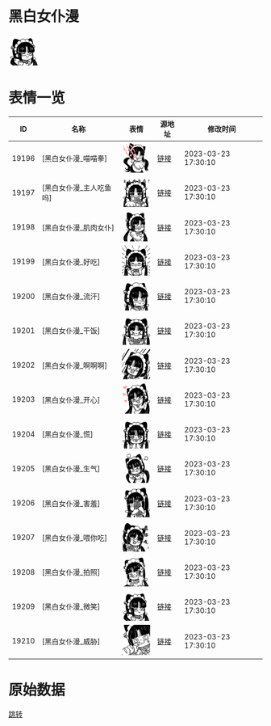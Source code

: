 # 黑白女仆漫

<img src="./cover.png" height="60" alt="cover" />

# 表情一览

|ID|名称|表情|源地址|修改时间|
|----|----|----|----|----|
|19196|[黑白女仆漫_喵喵拳]|<img src="./pic/019196_%5B黑白女仆漫_喵喵拳%5D.png" height="60" alt="喵喵拳"/>|[链接](https://i0.hdslb.com/bfs/garb/ab3fc0379444edb22a877a78be1319f6383e05ef.png)|2023-03-23 17:30:10|
|19197|[黑白女仆漫_主人吃鱼吗]|<img src="./pic/019197_%5B黑白女仆漫_主人吃鱼吗%5D.png" height="60" alt="主人吃鱼吗"/>|[链接](https://i0.hdslb.com/bfs/garb/74e8ca53ec5e82b4aa511cd324e3e6cf45492663.png)|2023-03-23 17:30:10|
|19198|[黑白女仆漫_肌肉女仆]|<img src="./pic/019198_%5B黑白女仆漫_肌肉女仆%5D.png" height="60" alt="肌肉女仆"/>|[链接](https://i0.hdslb.com/bfs/garb/75b9b7c739687cb07dc9dd60f068e6adb63c01aa.png)|2023-03-23 17:30:10|
|19199|[黑白女仆漫_好吃]|<img src="./pic/019199_%5B黑白女仆漫_好吃%5D.png" height="60" alt="好吃"/>|[链接](https://i0.hdslb.com/bfs/garb/c6fed52bee482509164e443768f93554ab88949c.png)|2023-03-23 17:30:10|
|19200|[黑白女仆漫_流汗]|<img src="./pic/019200_%5B黑白女仆漫_流汗%5D.png" height="60" alt="流汗"/>|[链接](https://i0.hdslb.com/bfs/garb/16aaef7941bd36454688419252c9d1dbb0e70d09.png)|2023-03-23 17:30:10|
|19201|[黑白女仆漫_干饭]|<img src="./pic/019201_%5B黑白女仆漫_干饭%5D.png" height="60" alt="干饭"/>|[链接](https://i0.hdslb.com/bfs/garb/f40167636bb18944ed55316b790c66ad89e69e9c.png)|2023-03-23 17:30:10|
|19202|[黑白女仆漫_啊啊啊]|<img src="./pic/019202_%5B黑白女仆漫_啊啊啊%5D.png" height="60" alt="啊啊啊"/>|[链接](https://i0.hdslb.com/bfs/garb/ffe7cce664b3f0dff68c1e5935ef83bbef3dbb49.png)|2023-03-23 17:30:10|
|19203|[黑白女仆漫_开心]|<img src="./pic/019203_%5B黑白女仆漫_开心%5D.png" height="60" alt="开心"/>|[链接](https://i0.hdslb.com/bfs/garb/1263d858d5b81d296823c560a49bb94466d4598b.png)|2023-03-23 17:30:10|
|19204|[黑白女仆漫_慌]|<img src="./pic/019204_%5B黑白女仆漫_慌%5D.png" height="60" alt="慌"/>|[链接](https://i0.hdslb.com/bfs/garb/9c1f18df3ec9967271fb91863e7ac3323c79b32d.png)|2023-03-23 17:30:10|
|19205|[黑白女仆漫_生气]|<img src="./pic/019205_%5B黑白女仆漫_生气%5D.png" height="60" alt="生气"/>|[链接](https://i0.hdslb.com/bfs/garb/b3e0d02064f5f70597c53727dc390fd440727b87.png)|2023-03-23 17:30:10|
|19206|[黑白女仆漫_害羞]|<img src="./pic/019206_%5B黑白女仆漫_害羞%5D.png" height="60" alt="害羞"/>|[链接](https://i0.hdslb.com/bfs/garb/4ceee4caaae933af80611a65a77de7c583d67d49.png)|2023-03-23 17:30:10|
|19207|[黑白女仆漫_喂你吃]|<img src="./pic/019207_%5B黑白女仆漫_喂你吃%5D.png" height="60" alt="喂你吃"/>|[链接](https://i0.hdslb.com/bfs/garb/a5f34f6c3833cf42beedd4e473b6f667d2689131.png)|2023-03-23 17:30:10|
|19208|[黑白女仆漫_拍照]|<img src="./pic/019208_%5B黑白女仆漫_拍照%5D.png" height="60" alt="拍照"/>|[链接](https://i0.hdslb.com/bfs/garb/dc067ae71e8d7da799c70dfda1fa2bb66ecd2153.png)|2023-03-23 17:30:10|
|19209|[黑白女仆漫_微笑]|<img src="./pic/019209_%5B黑白女仆漫_微笑%5D.png" height="60" alt="微笑"/>|[链接](https://i0.hdslb.com/bfs/garb/c83c610160cb577d9603599a9874d32bf6804f6b.png)|2023-03-23 17:30:10|
|19210|[黑白女仆漫_威胁]|<img src="./pic/019210_%5B黑白女仆漫_威胁%5D.png" height="60" alt="威胁"/>|[链接](https://i0.hdslb.com/bfs/garb/4cce447e3121bf376a8828bdca1564978cd30a2d.png)|2023-03-23 17:30:10|

# 原始数据

[跳转](./raw.json)

